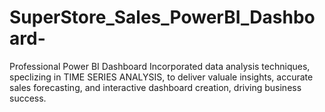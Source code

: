 # SuperStore_Sales_PowerBI_Dashboard-
Professional Power BI Dashboard 
Incorporated data analysis techniques, speclizing in TIME SERIES ANALYSIS, to deliver valuale insights, accurate sales forecasting, and interactive dashboard creation, driving business success.
